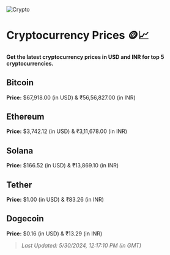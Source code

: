 
![Crypto](https://www.techguide.com.au/wp-content/uploads/2020/11/crypto3.jpeg)

# Cryptocurrency Prices 🪙📈

#### Get the latest cryptocurrency prices in USD and INR for top 5 cryptocurrencies.

## Bitcoin

**Price:** $67,918.00 (in USD) & ₹56,56,827.00 (in INR)

## Ethereum

**Price:** $3,742.12 (in USD) & ₹3,11,678.00 (in INR)

## Solana

**Price:** $166.52 (in USD) & ₹13,869.10 (in INR)

## Tether

**Price:** $1.00 (in USD) & ₹83.26 (in INR)

## Dogecoin

**Price:** $0.16 (in USD) & ₹13.29 (in INR)

> _Last Updated: 5/30/2024, 12:17:10 PM (in GMT)_
